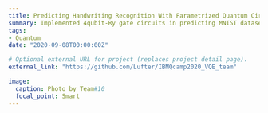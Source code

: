 ```yaml
---
title: Predicting Handwriting Recognition With Parametrized Quantum Circuit
summary: Implemented 4qubit‑Ry gate circuits in predicting MNIST dataset with the learning curve converged after ten iterations.
tags:
- Quantum
date: "2020-09-08T00:00:00Z"

# Optional external URL for project (replaces project detail page).
external_link: "https://github.com/Lufter/IBMQcamp2020_VQE_team"

image:
  caption: Photo by Team#10
  focal_point: Smart
---
```


